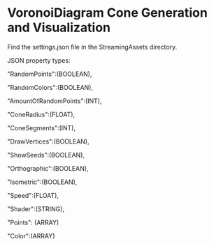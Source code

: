 # VoronoiDiagram Cone Generation and Visualization

Find the settings.json file in the StreamingAssets directory.

JSON property types:

"RandomPoints":(BOOLEAN),

"RandomColors":(BOOLEAN),

"AmountOfRandomPoints":(INT),

"ConeRadius":(FLOAT),

"ConeSegments":(INT),

"DrawVertices":(BOOLEAN),

"ShowSeeds":(BOOLEAN),

"Orthographic":(BOOLEAN),

"Isometric":(BOOLEAN),

"Speed":(FLOAT),

"Shader":(STRING),

"Points": (ARRAY)

"Color":(ARRAY)
